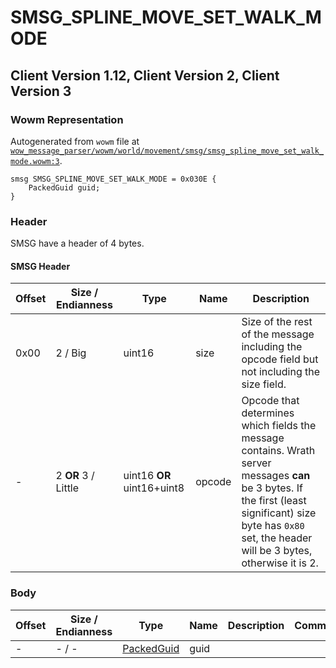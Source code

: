 # SMSG_SPLINE_MOVE_SET_WALK_MODE

## Client Version 1.12, Client Version 2, Client Version 3

### Wowm Representation

Autogenerated from `wowm` file at [`wow_message_parser/wowm/world/movement/smsg/smsg_spline_move_set_walk_mode.wowm:3`](https://github.com/gtker/wow_messages/tree/main/wow_message_parser/wowm/world/movement/smsg/smsg_spline_move_set_walk_mode.wowm#L3).
```rust,ignore
smsg SMSG_SPLINE_MOVE_SET_WALK_MODE = 0x030E {
    PackedGuid guid;
}
```
### Header

SMSG have a header of 4 bytes.

#### SMSG Header

| Offset | Size / Endianness | Type   | Name   | Description |
| ------ | ----------------- | ------ | ------ | ----------- |
| 0x00   | 2 / Big           | uint16 | size   | Size of the rest of the message including the opcode field but not including the size field.|
| -      | 2 **OR** 3 / Little| uint16 **OR** uint16+uint8 | opcode | Opcode that determines which fields the message contains. Wrath server messages **can** be 3 bytes. If the first (least significant) size byte has `0x80` set, the header will be 3 bytes, otherwise it is 2. |

### Body

| Offset | Size / Endianness | Type | Name | Description | Comment |
| ------ | ----------------- | ---- | ---- | ----------- | ------- |
| - | - / - | [PackedGuid](../types/packed-guid.md) | guid |  |  |

